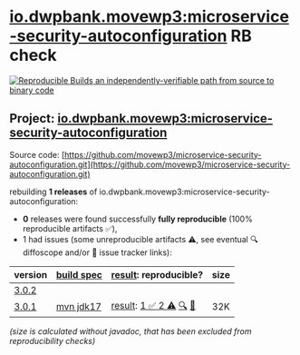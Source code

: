 [io.dwpbank.movewp3:microservice-security-autoconfiguration](https://central.sonatype.com/artifact/io.dwpbank.movewp3/microservice-security-autoconfiguration/versions) RB check
=======

[![Reproducible Builds](https://reproducible-builds.org/images/logos/rb.svg) an independently-verifiable path from source to binary code](https://reproducible-builds.org/)

## Project: [io.dwpbank.movewp3:microservice-security-autoconfiguration](https://central.sonatype.com/artifact/io.dwpbank.movewp3/microservice-security-autoconfiguration/versions)

Source code: [https://github.com/movewp3/microservice-security-autoconfiguration.git](https://github.com/movewp3/microservice-security-autoconfiguration.git)

rebuilding **1 releases** of io.dwpbank.movewp3:microservice-security-autoconfiguration:
- **0** releases were found successfully **fully reproducible** (100% reproducible artifacts :white_check_mark:),
- 1 had issues (some unreproducible artifacts :warning:, see eventual :mag: diffoscope and/or :memo: issue tracker links):

| version | [build spec](/BUILDSPEC.md) | [result](https://reproducible-builds.org/docs/jvm/): reproducible? | size |
| -- | --------- | ------ | -- |
| [3.0.2](https://central.sonatype.com/artifact/io.dwpbank.movewp3/microservice-security-autoconfiguration/3.0.2/pom) | | | |
| [3.0.1](https://central.sonatype.com/artifact/io.dwpbank.movewp3/microservice-security-autoconfiguration/3.0.1/pom) | [mvn jdk17](microservice-security-autoconfiguration-3.0.1.buildspec) | [result](microservice-security-autoconfiguration-3.0.1.buildinfo): [1 :white_check_mark:  2 :warning:](microservice-security-autoconfiguration-3.0.1.buildcompare) [:mag:](microservice-security-autoconfiguration-3.0.1.diffoscope) [:memo:](https://github.com/movewp3/microservice-security-autoconfiguration/pull/19) | 32K |

<i>(size is calculated without javadoc, that has been excluded from reproducibility checks)</i>
